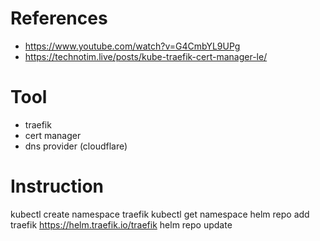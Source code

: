 # References
- https://www.youtube.com/watch?v=G4CmbYL9UPg
- https://technotim.live/posts/kube-traefik-cert-manager-le/
# Tool
- traefik
- cert manager
- dns provider (cloudflare)

# Instruction
kubectl create namespace traefik
kubectl get namespace
helm repo add traefik https://helm.traefik.io/traefik
helm repo update
